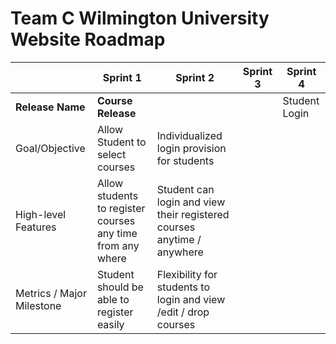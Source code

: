 


# Team C Wilmington University Website  Roadmap

| | **Sprint 1** | **Sprint 2** | **Sprint 3** | **Sprint 4** |
| --- | --- | --- | --- | --- |
| **Release Name** | **Course Release** ||| Student Login |
| Goal/Objective | Allow Student to select courses | Individualized login provision for  students |
| High-level Features | Allow students  to register courses any time from any where | Student can login and view their  registered courses anytime / anywhere |
| Metrics / Major Milestone | Student should be able to register easily | Flexibility for students to login and view /edit / drop courses |

